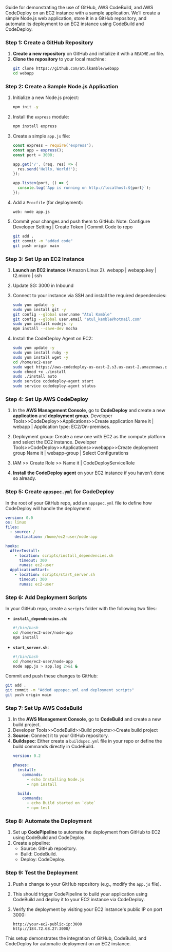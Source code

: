 Guide for demonstrating the use of GitHub, AWS CodeBuild, and AWS CodeDeploy on an EC2 instance with a sample application. We’ll create a simple Node.js web application, store it in a GitHub repository, and automate its deployment to an EC2 instance using CodeBuild and CodeDeploy.

### Step 1: Create a GitHub Repository
1. **Create a new repository** on GitHub and initialize it with a `README.md` file.
2. **Clone the repository** to your local machine:
   ```bash
   git clone https://github.com/atulkamble/webapp
   cd webapp
   ```

### Step 2: Create a Sample Node.js Application
1. Initialize a new Node.js project:
   ```bash
   npm init -y
   ```
2. Install the `express` module:
   ```bash
   npm install express
   ```
3. Create a simple `app.js` file:
   ```javascript
   const express = require('express');
   const app = express();
   const port = 3000;

   app.get('/', (req, res) => {
     res.send('Hello, World!');
   });

   app.listen(port, () => {
     console.log(`App is running on http://localhost:${port}`);
   });
   ```

4. Add a `Procfile` (for deployment):
   ```
   web: node app.js
   ```

5. Commit your changes and push them to GitHub:
   Note: Configure Developer Setting | Create Token | Commit Code to repo
   ```bash
   git add .
   git commit -m "added code"
   git push origin main
   ```

### Step 3: Set Up an EC2 Instance
1. **Launch an EC2 instance** (Amazon Linux 2). webapp | webapp.key | t2.micro | ssh
2. Update SG: 3000 in Inbound
3. Connect to your instance via SSH and install the required dependencies:
   ```bash
   sudo yum update -y
   sudo yum install git -y
   git config --global user.name "Atul Kamble"
   git config --global user.email "atul_kamble@hotmail.com"
   sudo yum install nodejs -y
   npm install --save-dev mocha
   ```

4. Install the CodeDeploy Agent on EC2:
   ```bash
   sudo yum update -y
   sudo yum install ruby -y
   sudo yum install wget -y
   cd /home/ec2-user
   sudo wget https://aws-codedeploy-us-east-2.s3.us-east-2.amazonaws.com/latest/install
   sudo chmod +x ./install
   sudo ./install auto
   sudo service codedeploy-agent start
   sudo service codedeploy-agent status
   ```

### Step 4: Set Up AWS CodeDeploy
1. In the **AWS Management Console**, go to **CodeDeploy** and create a new **application** and **deployment group**.
   Developer Tools>>CodeDeploy>>Applications>>Create application
   Name it | webapp | Application type: EC2/On-premises.

2. Deployment group: Create a new one with EC2 as the compute platform and select the EC2 instance.
   Developer Tools>>CodeDeploy>>Applications>>webapp>>Create deployment group
   Name it | webapp-group | Select Configurations
   
4. IAM >> Create Role >> Name it | CodeDeployServiceRole
   
5. **Install the CodeDeploy agent** on your EC2 instance if you haven’t done so already.

### Step 5: Create `appspec.yml` for CodeDeploy
In the root of your GitHub repo, add an `appspec.yml` file to define how CodeDeploy will handle the deployment:
```yaml
version: 0.0
os: linux
files:
  - source: /
    destination: /home/ec2-user/node-app

hooks:
  AfterInstall:
    - location: scripts/install_dependencies.sh
      timeout: 300
      runas: ec2-user
  ApplicationStart:
    - location: scripts/start_server.sh
      timeout: 300
      runas: ec2-user
```

### Step 6: Add Deployment Scripts
In your GitHub repo, create a `scripts` folder with the following two files:

- **`install_dependencies.sh`**:
  ```bash
  #!/bin/bash
  cd /home/ec2-user/node-app
  npm install
  ```

- **`start_server.sh`**:
  ```bash
  #!/bin/bash
  cd /home/ec2-user/node-app
  node app.js > app.log 2>&1 &
  ```

Commit and push these changes to GitHub:
```bash
git add .
git commit -m "Added appspec.yml and deployment scripts"
git push origin main
```

### Step 7: Set Up AWS CodeBuild
1. In the **AWS Management Console**, go to **CodeBuild** and create a new build project.
2. Developer Tools>>CodeBuild>>Build projects>>Create build project
3. **Source**: Connect it to your GitHub repository.
4. **Buildspec**: Either create a `buildspec.yml` file in your repo or define the build commands directly in CodeBuild.
   ```yaml
   version: 0.2

   phases:
     install:
       commands:
         - echo Installing Node.js
         - npm install

     build:
       commands:
         - echo Build started on `date`
         - npm test
   ```

### Step 8: Automate the Deployment
1. Set up **CodePipeline** to automate the deployment from GitHub to EC2 using CodeBuild and CodeDeploy.
2. Create a pipeline:
   - Source: GitHub repository.
   - Build: CodeBuild.
   - Deploy: CodeDeploy.

### Step 9: Test the Deployment
1. Push a change to your GitHub repository (e.g., modify the `app.js` file).
2. This should trigger CodePipeline to build your application using CodeBuild and deploy it to your EC2 instance via CodeDeploy.

3. Verify the deployment by visiting your EC2 instance's public IP on port 3000:
   ```
   http://your-ec2-public-ip:3000
   http://184.72.68.27:3000/
   ```

This setup demonstrates the integration of GitHub, CodeBuild, and CodeDeploy for automatic deployment on an EC2 instance.
